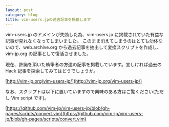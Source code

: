```yaml
---
layout: post
category: blog
title: vim-users.jpの過去記事を掲載します
---
```

vim-users.jp のドメインが失効した為、vim-users.jp に掲載されていた有益な記事が見れなくなってしまいました。
このまま消えてしまうのはとても勿体ないので、web.archive.org から過去記事を抽出して変換スクリプトを作成し、vim-jp.org の記事として復活させました。

現在、許諾を頂いた執筆者の方達の記事を掲載しています。宜しければ過去の Hack 記事を探索してみてはどうでしょうか。

[http://vim-jp.org/vim-users-jp/](http://vim-jp.org/vim-users-jp/)

なお、スクリプトは以下に置いていますので興味のある方はご覧ください(ただし Vim script です)。

[https://github.com/vim-jp/vim-users-jp/blob/gh-pages/scripts/convert.vim](https://github.com/vim-jp/vim-users-jp/blob/gh-pages/scripts/convert.vim)


